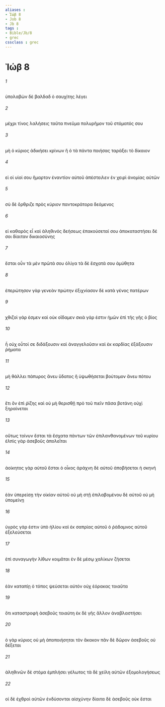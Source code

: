 ```yaml
---
aliases : 
- Ἰώβ 8
- Job 8
- Jb 8
tags : 
- Bible/Jb/8
- grec
cssclass : grec
---
```


# Ἰώβ 8

###### 1
ὑπολαβὼν δὲ βαλδαδ ὁ σαυχίτης λέγει
###### 2
μέχρι τίνος λαλήσεις ταῦτα πνεῦμα πολυρῆμον τοῦ στόματός σου
###### 3
μὴ ὁ κύριος ἀδικήσει κρίνων ἢ ὁ τὰ πάντα ποιήσας ταράξει τὸ δίκαιον
###### 4
εἰ οἱ υἱοί σου ἥμαρτον ἐναντίον αὐτοῦ ἀπέστειλεν ἐν χειρὶ ἀνομίας αὐτῶν
###### 5
σὺ δὲ ὄρθριζε πρὸς κύριον παντοκράτορα δεόμενος
###### 6
εἰ καθαρὸς εἶ καὶ ἀληθινός δεήσεως ἐπακούσεταί σου ἀποκαταστήσει δέ σοι δίαιταν δικαιοσύνης
###### 7
ἔσται οὖν τὰ μὲν πρῶτά σου ὀλίγα τὰ δὲ ἔσχατά σου ἀμύθητα
###### 8
ἐπερώτησον γὰρ γενεὰν πρώτην ἐξιχνίασον δὲ κατὰ γένος πατέρων
###### 9
χθιζοὶ γάρ ἐσμεν καὶ οὐκ οἴδαμεν σκιὰ γάρ ἐστιν ἡμῶν ἐπὶ τῆς γῆς ὁ βίος
###### 10
ἦ οὐχ οὗτοί σε διδάξουσιν καὶ ἀναγγελοῦσιν καὶ ἐκ καρδίας ἐξάξουσιν ῥήματα
###### 11
μὴ θάλλει πάπυρος ἄνευ ὕδατος ἢ ὑψωθήσεται βούτομον ἄνευ πότου
###### 12
ἔτι ὂν ἐπὶ ῥίζης καὶ οὐ μὴ θερισθῇ πρὸ τοῦ πιεῖν πᾶσα βοτάνη οὐχὶ ξηραίνεται
###### 13
οὕτως τοίνυν ἔσται τὰ ἔσχατα πάντων τῶν ἐπιλανθανομένων τοῦ κυρίου ἐλπὶς γὰρ ἀσεβοῦς ἀπολεῖται
###### 14
ἀοίκητος γὰρ αὐτοῦ ἔσται ὁ οἶκος ἀράχνη δὲ αὐτοῦ ἀποβήσεται ἡ σκηνή
###### 15
ἐὰν ὑπερείσῃ τὴν οἰκίαν αὐτοῦ οὐ μὴ στῇ ἐπιλαβομένου δὲ αὐτοῦ οὐ μὴ ὑπομείνῃ
###### 16
ὑγρὸς γάρ ἐστιν ὑπὸ ἡλίου καὶ ἐκ σαπρίας αὐτοῦ ὁ ῥάδαμνος αὐτοῦ ἐξελεύσεται
###### 17
ἐπὶ συναγωγὴν λίθων κοιμᾶται ἐν δὲ μέσῳ χαλίκων ζήσεται
###### 18
ἐὰν καταπίῃ ὁ τόπος ψεύσεται αὐτόν οὐχ ἑόρακας τοιαῦτα
###### 19
ὅτι καταστροφὴ ἀσεβοῦς τοιαύτη ἐκ δὲ γῆς ἄλλον ἀναβλαστήσει
###### 20
ὁ γὰρ κύριος οὐ μὴ ἀποποιήσηται τὸν ἄκακον πᾶν δὲ δῶρον ἀσεβοῦς οὐ δέξεται
###### 21
ἀληθινῶν δὲ στόμα ἐμπλήσει γέλωτος τὰ δὲ χείλη αὐτῶν ἐξομολογήσεως
###### 22
οἱ δὲ ἐχθροὶ αὐτῶν ἐνδύσονται αἰσχύνην δίαιτα δὲ ἀσεβοῦς οὐκ ἔσται
